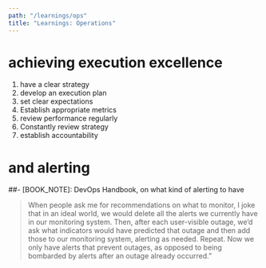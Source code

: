 ```yaml
---
path: "/learnings/ops"
title: "Learnings: Operations"
---
```


# achieving execution excellence

  1. have a clear strategy
  2. develop an execution plan
  3. set clear expectations 
  4. Establish appropriate metrics
  5. review performance regularly
  6. Constantly review strategy
  7. establish accountability 
 
# and alerting

##- [BOOK_NOTE]: DevOps Handbook, on what kind of alerting to have

> When people ask me for recommendations on what to monitor, I joke that in an ideal world, we would delete all the alerts we currently have in our monitoring system. Then, after each user-visible outage, we’d ask what indicators would have predicted that outage and then add those to our monitoring system, alerting as needed. Repeat. Now we only have alerts that prevent outages, as opposed to being bombarded by alerts after an outage already occurred.”

